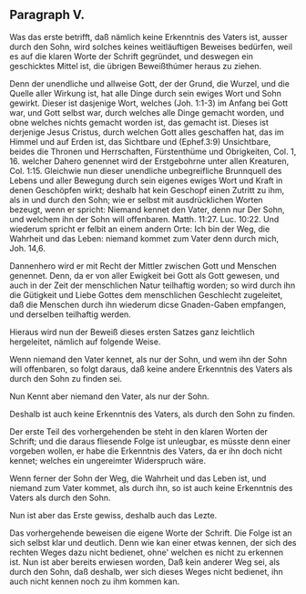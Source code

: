 <!-- Seite 57 -->

Paragraph V.
------------

Was das erste betrifft, daß nämlich keine
Erkenntnis des Vaters ist, ausser durch den
Sohn, wird solches keines weitläuftigen Beweises
bedürfen, weil es auf die klaren Worte der Schrift
gegründet, und deswegen ein geschicktes Mittel ist, die
übrigen Beweißthúmer heraus zu ziehen.

Denn der unendliche und allweise Gott, der der
Grund, die Wurzel, und die Quelle aller Wirkung
ist, hat alle Dinge durch sein ewiges Wort und
Sohn gewirkt. Dieser ist dasjenige Wort, welches (Joh. 1:1-3)
im Anfang bei Gott war, und Gott selbst war,
durch welches alle Dinge gemacht worden, und
obne welches nichts gemacht worden ist, das gemacht
ist. Dieses ist derjenige Jesus Cristus,
durch welchen Gott alles geschaffen hat, das im
Himmel und auf Erden ist, das Sichtbare und (Ephef.3:9)
Unsichtbare, beides die Thronen und Herrschaften,
Fürstenthüme und Obrigkeiten, Col. 1, 16.
welcher Dahero genennet wird der Erstgebohrne unter
allen Kreaturen, Col. 1:15. Gleichwie nun dieser
unendliche unbegreifliche Brunnquell des Lebens und
aller Bewegung durch sein eigenes ewiges Wort und
Kraft in denen Geschöpfen wirkt; deshalb hat kein Geschopf
einen Zutritt zu ihm, als in und durch den Sohn;
wie er selbst mit ausdrücklichen Worten bezeugt, wenn
er spricht: Niemand kennet den Vater, denn nur
Der Sohn, und welchem ihn der Sohn will offenbaren.
Matth. 11:27. Luc. 10:22. Und wiederum
spricht er felbit an einem andern Orte: Ich bin der
Weg, die Wahrheit und das Leben: niemand
kommet zum Vater denn durch mich, Joh. 14,6.

Dannenhero wird er mit Recht der Mittler zwischen
Gott und Menschen genennet. Denn, da<!-- Seite 58,  content-0072.xml -->
er von aller Ewigkeit bei Gott als Gott gewesen,
und auch in der Zeit der menschlichen Natur teilhaftig
worden; so wird durch ihn die Gütigkeit und Liebe
Gottes dem menschlichen Geschlecht zugeleitet, daß
die Menschen durch ihn wiederum dicse Gnaden-Gaben
empfangen, und derselben teilhaftig werden.

Hieraus wird nun der Beweiß dieses ersten Satzes
ganz leichtlich hergeleitet, nämlich auf folgende Weise.

Wenn niemand den Vater kennet, als nur der
Sohn, und wem ihn der Sohn will offenbaren, so
folgt daraus, daß keine andere Erkenntnis des Vaters
als durch den Sohn zu finden sei.

Nun Kennt aber niemand den Vater, als nur der Sohn.

Deshalb
 ist auch keine Erkenntnis des Vaters,
als durch den Sohn zu finden.

Der erste Teil des vorhergehenden be steht in den
klaren Worten der Schrift; und die daraus fliesende
Folge ist unleugbar, es müsste denn einer vorgeben wollen,
er habe die Erkenntnis des Vaters, da er ihn doch nicht
kennet; welches ein ungereimter Widerspruch
wäre.

Wenn ferner der Sohn der Weg, die Wahrheit
und das Leben ist, und niemand zum Vater kommet,
als durch ihn, so ist auch keine Erkenntnis des Vaters
als durch den Sohn.

Nun ist aber das Erste gewiss, deshalb auch das Lezte.

Das vorhergehende beweisen die eigene Worte der
Schrift. Die Folge ist an sich selbst klar und deutlich.
Denn wie kan einer etwas kennen, der sich des rechten
Weges dazu nicht bedienet, ohne' welchen es nicht zu
erkennen ist. Nun ist aber bereits erwiesen worden,
Daß kein anderer Weg sei, als durch den Sohn, daß
deshalb, wer sich dieses Weges nicht bedienet, ihn auch
nicht kennen noch zu ihm kommen kan.<!-- Seite 59 -->

